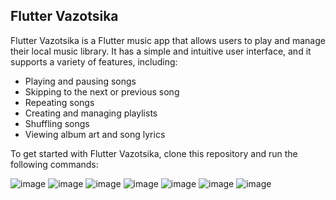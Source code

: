 ## Flutter Vazotsika

Flutter Vazotsika is a Flutter music app that allows users to play and manage their local music library. It has a simple and intuitive user interface, and it supports a variety of features, including:

* Playing and pausing songs
* Skipping to the next or previous song
* Repeating songs
* Creating and managing playlists
* Shuffling songs
* Viewing album art and song lyrics

To get started with Flutter Vazotsika, clone this repository and run the following commands:

![image](https://github.com/titoo-dev/flutter_vazotsika_two/assets/75468986/ceeb1fa2-6725-4b9d-a40d-9bdc1cdb9663)
![image](https://github.com/titoo-dev/flutter_vazotsika_two/assets/75468986/67c802c1-bca3-4a2d-9606-aecb07006c86)
![image](https://github.com/titoo-dev/flutter_vazotsika_two/assets/75468986/308ace17-431b-419f-b80c-0d502e731c89)
![image](https://github.com/titoo-dev/flutter_vazotsika_two/assets/75468986/753f1bfc-a5ed-40e3-ae0f-28ee7475bedd)
![image](https://github.com/titoo-dev/flutter_vazotsika_two/assets/75468986/ee992b80-3777-4465-8f3d-e9b8c6f698a8)
![image](https://github.com/titoo-dev/flutter_vazotsika_two/assets/75468986/d63c27da-d45b-496f-acbb-33c1ceeb12e2)
![image](https://github.com/titoo-dev/flutter_vazotsika_two/assets/75468986/019a5844-a5fa-4e87-8c2b-6eba077c6801)

